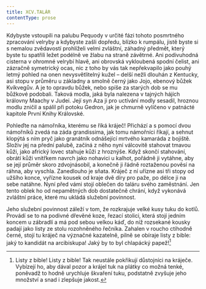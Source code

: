 ```yaml
---
title: XCV.TALÁR
contentType: prose
---
```


  

Kdybyste vstoupili na palubu Pequody v určité fázi tohoto posmrtného zpracování velryby a kdybyste zašli dopředu, blízko k rumpálu, jistě byste si s nemalou zvědavostí prohlíželi velmi zvláštní, záhadný předmět, který byste tu spatřili ležet podélně ve žlabu na straně závětrné. Ani podivuhodná cisterna v ohromné velrybí hlavě, ani obrovská vykloubená spodní čelist, ani zázračně symetrický ocas, nic z toho by vás tak nepřekvapilo jako pouhý letmý pohled na onen nevysvětlitelný kužel – delší nežli dlouhán z Kentucky, asi stopu v průměru u základny a smolně černý jako Jojo, ebenový bůžek Kvíkvegův. A je to opravdu bůžek, nebo spíše za starých dob se mu bůžkové podobali. Taková modla, jaká byla nalezena v tajných hájích královny Maachy v Judei. Její syn Aza ji pro uctívání modly sesadil, hroznou modlu zničil a spálil při potoku Gedron, jak je chmurně vylíčeno v patnácté kapitole První Knihy Královské.

Pohleďte na námořníka, kterému se říká kráječ! Přichází a s pomocí dvou námořníků zvedá na záda grandissima, jak tomu námořníci říkají, a sehnut klopýtá s ním pryč jako granátník odnášející mrtvého kamaráda z bojiště. Složiv jej na přední palubě, začíná z něho nyní válcovitě stahovat tmavou kůži, jako africký lovec stahuje kůži z hroznýše. Když skončí stahování, obrátí kůži vnitřkem navrch jako nohavici u kalhot, pořádně ji vytáhne, aby se její průměr skoro zdvojnásobil, a konečně ji řádně roztaženou pověsí na ráhna, aby vyschla. Zanedlouho je sňata. Kráječ z ní uřízne asi tři stopy od užšího konce, vyřízne kousek od kraje dvě díry pro paže, po délce ji na sebe natáhne. Nyní před vámi stojí oblečen do taláru svého zaměstnání. Jen tento oblek ho od nepamětných dob dostatečně chrání, když vykonává zvláštní práce, které mu ukládá služební povinnost.

Jeho služební povinnost záleží v tom, že rozkrajuje velké kusy tuku do kotlů. Provádí se to na podivné dřevěné koze, řezací stolici, která stojí jedním koncem u zábradlí a má pod sebou velkou káď, do níž rozsekané kousky padají jako listy ze stolu rozohněného řečníka. Zahalen v roucho ctihodně černé, stojí tu kráječ na význačné kazatelně, pilně se obíraje listy z bible: jaký to kandidát na arcibiskupa! Jaký by to byl chlapácký papež![^20]

[^20]: Listy z bible! Listy z bible! Tak neustále pokřikují důstojníci na kráječe. Vybízejí ho, aby dával pozor a krájel tuk na plátky co možná tenké, poněvadž to hodně urychluje škvaření tuku, podstatně zvyšuje jeho množství a snad i zlepšuje jakost.
